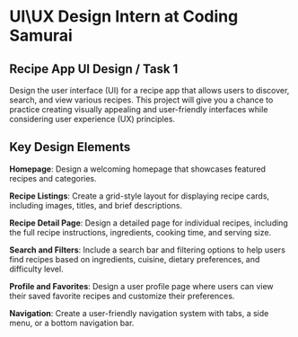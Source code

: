 # UI\UX Design Intern at Coding Samurai
## Recipe App UI Design / Task 1
Design the user interface (UI) for a recipe app that allows users to discover, search, and view various recipes. This project will give you a chance to practice creating visually appealing and user-friendly interfaces while considering user experience (UX) principles.

## Key Design Elements 
**Homepage**: Design a welcoming homepage that showcases featured recipes and categories. 

**Recipe Listings**: Create a grid-style layout for displaying recipe cards, including images, titles, and brief descriptions. 

**Recipe Detail Page**: Design a detailed page for individual recipes, including the full recipe instructions, ingredients, cooking time, and serving size. 

**Search and Filters**: Include a search bar and filtering options to help users find recipes based on ingredients, cuisine, dietary preferences, and difficulty level. 

**Profile and Favorites**: Design a user profile page where users can view their saved favorite recipes and customize their preferences. 

**Navigation**: Create a user-friendly navigation system with tabs, a side menu, or a bottom navigation bar.
